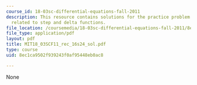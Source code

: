 ```yaml
---
course_id: 18-03sc-differential-equations-fall-2011
description: This resource contains solutions for the practice problem statements
  related to step and delta functions.
file_location: /coursemedia/18-03sc-differential-equations-fall-2011/8ec1ca9502f939243f0af95448eb0ac8_MIT18_03SCF11_rec_16s24_sol.pdf
file_type: application/pdf
layout: pdf
title: MIT18_03SCF11_rec_16s24_sol.pdf
type: course
uid: 8ec1ca9502f939243f0af95448eb0ac8

---
```

None
